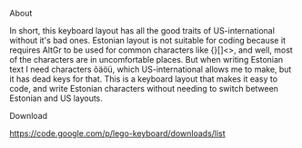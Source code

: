 ﻿About 

In short, this keyboard layout has all the good traits of US-international
without it's bad ones.
Estonian layout is not suitable for coding because it requires AltGr to be
used for common characters like {}[]<>, and well, most of the characters are
in uncomfortable places. But when writing Estonian text I need characters 
õäöü, which US-international allows me to make, but it has dead keys for that.
This is a keyboard layout that makes it easy to code, and write Estonian
characters without needing to switch between Estonian and US layouts.


Download

https://code.google.com/p/lego-keyboard/downloads/list